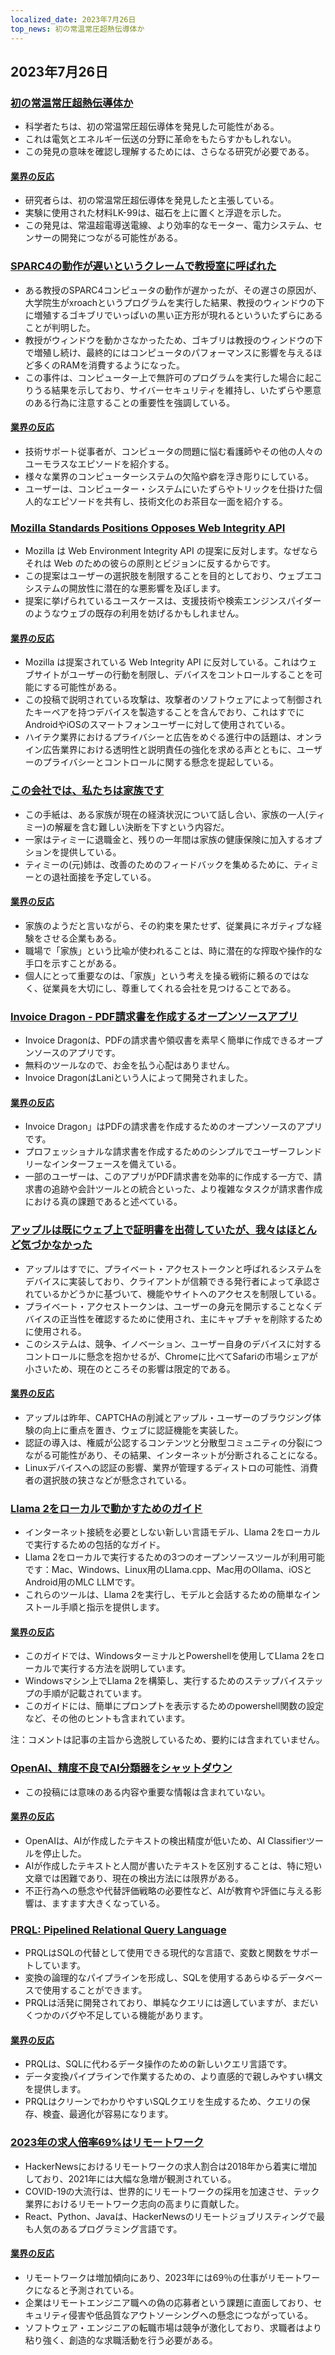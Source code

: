 ```yaml
---
localized_date: 2023年7月26日
top_news: 初の常温常圧超熱伝導体か
---
```




## 2023年7月26日

### [初の常温常圧超熱伝導体か](https://arxiv.org/abs/2307.12008)

- 科学者たちは、初の常温常圧超伝導体を発見した可能性がある。
- これは電気とエネルギー伝送の分野に革命をもたらすかもしれない。
- この発見の意味を確認し理解するためには、さらなる研究が必要である。

#### [業界の反応](http://news.ycombinator.com/item?id=36864624)

- 研究者らは、初の常温常圧超伝導体を発見したと主張している。
- 実験に使用された材料LK-99は、磁石を上に置くと浮遊を示した。
- この発見は、常温超電導送電線、より効率的なモーター、電力システム、センサーの開発につながる可能性がある。

### [SPARC4の動作が遅いというクレームで教授室に呼ばれた](https://infosec.exchange/@paco/110772422266480371)

- ある教授のSPARC4コンピュータの動作が遅かったが、その遅さの原因が、大学院生がxroachというプログラムを実行した結果、教授のウィンドウの下に増殖するゴキブリでいっぱいの黒い正方形が現れるといういたずらにあることが判明した。
- 教授がウィンドウを動かさなかったため、ゴキブリは教授のウィンドウの下で増殖し続け、最終的にはコンピュータのパフォーマンスに影響を与えるほど多くのRAMを消費するようになった。
- この事件は、コンピューター上で無許可のプログラムを実行した場合に起こりうる結果を示しており、サイバーセキュリティを維持し、いたずらや悪意のある行為に注意することの重要性を強調している。

#### [業界の反応](http://news.ycombinator.com/item?id=36857314)

- 技術サポート従事者が、コンピュータの問題に悩む看護師やその他の人々のユーモラスなエピソードを紹介する。
- 様々な業界のコンピューターシステムの欠陥や癖を浮き彫りにしている。
- ユーザーは、コンピューター・システムにいたずらやトリックを仕掛けた個人的なエピソードを共有し、技術文化のお茶目な一面を紹介する。

### [Mozilla Standards Positions Opposes Web Integrity API](https://github.com/mozilla/standards-positions/issues/852)

- Mozilla は Web Environment Integrity API の提案に反対します。なぜならそれは Web のための彼らの原則とビジョンに反するからです。
- この提案はユーザーの選択肢を制限することを目的としており、ウェブエコシステムの開放性に潜在的な悪影響を及ぼします。
- 提案に挙げられているユースケースは、支援技術や検索エンジンスパイダーのようなウェブの既存の利用を妨げるかもしれません。

#### [業界の反応](http://news.ycombinator.com/item?id=36857032)

- Mozilla は提案されている Web Integrity API に反対している。これはウェブサイトがユーザーの行動を制限し、デバイスをコントロールすることを可能にする可能性がある。
- この投稿で説明されている攻撃は、攻撃者のソフトウェアによって制御されたキーペアを持つデバイスを製造することを含んでおり、これはすでにAndroidやiOSのスマートフォンユーザーに対して使用されている。
- ハイテク業界におけるプライバシーと広告をめぐる進行中の話題は、オンライン広告業界における透明性と説明責任の強化を求める声とともに、ユーザーのプライバシーとコントロールに関する懸念を提起している。

### [この会社では、私たちは家族です](https://pboyd.io/posts/at-company-we-are-family/)

- この手紙は、ある家族が現在の経済状況について話し合い、家族の一人(ティミー)の解雇を含む難しい決断を下すという内容だ。
- 一家はティミーに退職金と、残りの一年間は家族の健康保険に加入するオプションを提供している。
- ティミーの(元)姉は、改善のためのフィードバックを集めるために、ティミーとの退社面接を予定している。

#### [業界の反応](http://news.ycombinator.com/item?id=36864476)

- 家族のようだと言いながら、その約束を果たせず、従業員にネガティブな経験をさせる企業もある。
- 職場で「家族」という比喩が使われることは、時に潜在的な搾取や操作的な手口を示すことがある。
- 個人にとって重要なのは、「家族」という考えを操る戦術に頼るのではなく、従業員を大切にし、尊重してくれる会社を見つけることである。

### [Invoice Dragon - PDF請求書を作成するオープンソースアプリ](https://invoicedragon.com/)

- Invoice Dragonは、PDFの請求書や領収書を素早く簡単に作成できるオープンソースのアプリです。
- 無料のツールなので、お金を払う心配はありません。
- Invoice DragonはLaniという人によって開発されました。

#### [業界の反応](http://news.ycombinator.com/item?id=36860898)

- Invoice Dragon」はPDFの請求書を作成するためのオープンソースのアプリです。
- プロフェッショナルな請求書を作成するためのシンプルでユーザーフレンドリーなインターフェースを備えている。
- 一部のユーザーは、このアプリがPDF請求書を効率的に作成する一方で、請求書の追跡や会計ツールとの統合といった、より複雑なタスクが請求書作成における真の課題であると述べている。

### [アップルは既にウェブ上で証明書を出荷していたが、我々はほとんど気づかなかった](https://httptoolkit.com/blog/apple-private-access-tokens-attestation/)

- アップルはすでに、プライベート・アクセストークンと呼ばれるシステムをデバイスに実装しており、クライアントが信頼できる発行者によって承認されているかどうかに基づいて、機能やサイトへのアクセスを制限している。
- プライベート・アクセストークンは、ユーザーの身元を開示することなくデバイスの正当性を確認するために使用され、主にキャプチャを削除するために使用される。
- このシステムは、競争、イノベーション、ユーザー自身のデバイスに対するコントロールに懸念を抱かせるが、Chromeに比べてSafariの市場シェアが小さいため、現在のところその影響は限定的である。

#### [業界の反応](http://news.ycombinator.com/item?id=36862494)

- アップルは昨年、CAPTCHAの削減とアップル・ユーザーのブラウジング体験の向上に重点を置き、ウェブに認証機能を実装した。
- 認証の導入は、権威が公認するコンテンツと分散型コミュニティの分裂につながる可能性があり、その結果、インターネットが分断されることになる。
- Linuxデバイスへの認証の影響、業界が管理するディストロの可能性、消費者の選択肢の狭さなどが懸念されている。

### [Llama 2をローカルで動かすためのガイド](https://replicate.com/blog/run-llama-locally)

- インターネット接続を必要としない新しい言語モデル、Llama 2をローカルで実行するための包括的なガイド。
- Llama 2をローカルで実行するための3つのオープンソースツールが利用可能です：Mac、Windows、Linux用のLlama.cpp、Mac用のOllama、iOSとAndroid用のMLC LLMです。
- これらのツールは、Llama 2を実行し、モデルと会話するための簡単なインストール手順と指示を提供します。

#### [業界の反応](http://news.ycombinator.com/item?id=36865495)

- このガイドでは、WindowsターミナルとPowershellを使用してLlama 2をローカルで実行する方法を説明しています。
- Windowsマシン上でLlama 2を構築し、実行するためのステップバイステップの手順が記載されています。
- このガイドには、簡単にプロンプトを表示するためのpowershell関数の設定など、その他のヒントも含まれています。

注：コメントは記事の主旨から逸脱しているため、要約には含まれていません。

### [OpenAI、精度不良でAI分類器をシャットダウン](https://decrypt.co/149826/openai-quietly-shutters-its-ai-detection-tool)

- この投稿には意味のある内容や重要な情報は含まれていない。

#### [業界の反応](http://news.ycombinator.com/item?id=36862850)

- OpenAIは、AIが作成したテキストの検出精度が低いため、AI Classifierツールを停止した。
- AIが作成したテキストと人間が書いたテキストを区別することは、特に短い文章では困難であり、現在の検出方法には限界がある。
- 不正行為への懸念や代替評価戦略の必要性など、AIが教育や評価に与える影響は、ますます大きくなっている。

### [PRQL: Pipelined Relational Query Language](https://github.com/PRQL/prql)

- PRQLはSQLの代替として使用できる現代的な言語で、変数と関数をサポートしています。
- 変換の論理的なパイプラインを形成し、SQLを使用するあらゆるデータベースで使用することができます。
- PRQLは活発に開発されており、単純なクエリには適していますが、まだいくつかのバグや不足している機能があります。

#### [業界の反応](http://news.ycombinator.com/item?id=36866861)

- PRQLは、SQLに代わるデータ操作のための新しいクエリ言語です。
- データ変換パイプラインで作業するための、より直感的で親しみやすい構文を提供します。
- PRQLはクリーンでわかりやすいSQLクエリを生成するため、クエリの保存、検査、最適化が容易になります。

### [2023年の求人倍率69%はリモートワーク](https://blog.spatial.chat/tracking-hackernews-shifting-preferences-for-remote-jobs-over-5-years/)

- HackerNewsにおけるリモートワークの求人割合は2018年から着実に増加しており、2021年には大幅な急増が観測されている。
- COVID-19の大流行は、世界的にリモートワークの採用を加速させ、テック業界におけるリモートワーク志向の高まりに貢献した。
- React、Python、Javaは、HackerNewsのリモートジョブリスティングで最も人気のあるプログラミング言語です。

#### [業界の反応](http://news.ycombinator.com/item?id=36863280)

- リモートワークは増加傾向にあり、2023年には69％の仕事がリモートワークになると予測されている。
- 企業はリモートエンジニア職への偽の応募者という課題に直面しており、セキュリティ侵害や低品質なアウトソーシングへの懸念につながっている。
- ソフトウェア・エンジニアの転職市場は競争が激化しており、求職者はより粘り強く、創造的な求職活動を行う必要がある。

</Steps>
